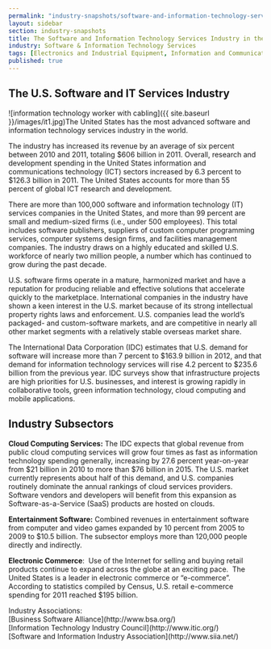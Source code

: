 ```yaml
---
permalink: "industry-snapshots/software-and-information-technology-services-industry-united-states.html"
layout: sidebar
section: industry-snapshots
title: The Software and Information Technology Services Industry in the United States
industry: Software & Information Technology Services
tags: [Electronics and Industrial Equipment, Information and Communication Technology]
published: true
---
```


## The U.S. Software and IT Services&nbsp;Industry

<span class="imgright">![information technology worker with cabling]({{ site.baseurl }}/images/it1.jpg)</span>The United States has the most advanced software and information technology services industry in the world.&nbsp;

The industry has increased its revenue by an average of six percent between 2010 and 2011, totaling $606 billion in 2011. Overall, research and development spending in the United States information and communications technology (ICT) sectors increased by 6.3 percent to $126.3 billion in 2011. The United States accounts for more than 55 percent&nbsp;of global ICT research and development.

There are more than 100,000 software and information technology (IT) services companies in the United States, and more than 99 percent are small and medium-sized firms (i.e., under 500 employees). This total includes software publishers, suppliers of custom computer programming services, computer systems design firms, and facilities management companies. The industry draws on a highly educated and skilled U.S. workforce of nearly two million people,&nbsp;a number which has continued to grow during the past decade.

U.S. software firms operate in a mature, harmonized market and have a reputation for producing reliable and effective solutions that accelerate quickly to the marketplace. International companies in the industry have shown a keen interest in the U.S. market because of its strong intellectual property rights laws and enforcement. U.S. companies lead the world’s packaged- and custom-software markets, and are competitive in nearly all other market segments with a relatively stable overseas market share.

The International Data Corporation (IDC) estimates that U.S. demand for software will increase more than 7 percent to $163.9 billion in 2012, and that demand for information technology services will rise 4.2 percent to $235.6 billion from the previous year. IDC surveys show that infrastructure projects are high priorities for U.S. businesses, and interest is growing rapidly in collaborative tools, green information technology, cloud computing and mobile applications.&nbsp; 

## **Industry Subsectors**

**Cloud Computing Services:** The IDC expects that global revenue from public cloud computing services will grow four times as fast as information technology spending generally, increasing by 27.6 percent year-on-year from $21 billion in 2010 to more than $76 billion in 2015. The U.S. market currently represents about half of this demand, and U.S. companies routinely dominate the annual rankings of cloud services providers.&nbsp; Software vendors and developers will benefit from this expansion as Software-as-a-Service (SaaS) products are hosted on clouds.&nbsp; 

**Entertainment Software:** Combined revenues in entertainment software from computer and video games expanded by 10 percent from 2005 to 2009 to $10.5 billion. The subsector employs more than 120,000 people directly and indirectly. 

**Electronic Commerce**:&nbsp; Use of the Internet for selling and buying retail products continue to expand across the globe at an exciting pace.&nbsp; The United States is a leader in electronic commerce or “e-commerce”.&nbsp; According to statistics compiled by Census, U.S. retail e-commerce spending for 2011 reached $195 billion.&nbsp; 

<span class="field field-type-link field-field-industry-assoications">
      <span class="field-label">Industry Associations:&nbsp;</span><br>
    <span class="field-items">
            <span class="field-item odd">
                    [Business Software Alliance](http://www.bsa.org/)        </span><br>
              <span class="field-item even">
                    [Information Technology Industry Council](http://www.itic.org/)        </span><br>
              <span class="field-item odd">
                    [Software and Information Industry Association](http://www.siia.net/)        </span>
        </span>
</span><br>